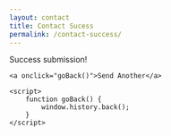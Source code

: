 ```yaml
---
layout: contact
title: Contact Sucess
permalink: /contact-success/
---
```


<div class="contact-success">
    <span class="contact-success__message">
        Success submission!
    </span>

    <a onclick="goBack()">Send Another</a>

    <script>
        function goBack() {
            window.history.back();
        }
    </script>
</div>
